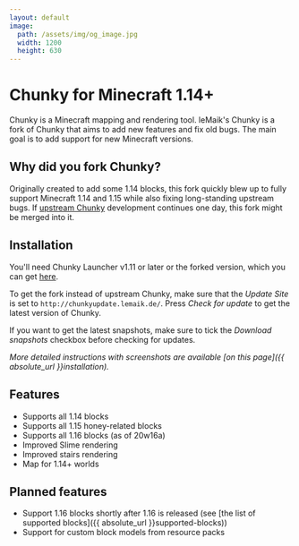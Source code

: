 ```yaml
---
layout: default
image:
  path: /assets/img/og_image.jpg
  width: 1200
  height: 630
---
```


# Chunky for Minecraft 1.14+

Chunky is a Minecraft mapping and rendering tool. leMaik's Chunky is a fork of Chunky that aims to add new features and fix old bugs. The main goal is to add support for new Minecraft versions.

## Why did you fork Chunky?

Originally created to add some 1.14 blocks, this fork quickly blew up to fully support Minecraft 1.14 and 1.15 while also fixing long-standing upstream bugs. If [upstream Chunky](http://chunky.llbit.se) development continues one day, this fork might be merged into it.

## Installation

You'll need Chunky Launcher v1.11 or later or the forked version, which you can get [here](http://chunkyupdate.lemaik.de/ChunkyLauncher.jar).

To get the fork instead of upstream Chunky, make sure that the _Update Site_ is set to `http://chunkyupdate.lemaik.de/`. Press _Check for update_ to get the latest version of Chunky.

If you want to get the latest snapshots, make sure to tick the _Download snapshots_ checkbox before checking for updates.

_More detailed instructions with screenshots are available [on this page]({{ absolute_url }}installation)._

## Features

- Supports all 1.14 blocks
- Supports all 1.15 honey-related blocks
- Supports all 1.16 blocks (as of 20w16a)
- Improved Slime rendering
- Improved stairs rendering
- Map for 1.14+ worlds

## Planned features

- Support 1.16 blocks shortly after 1.16 is released (see [the list of supported blocks]({{ absolute_url }}supported-blocks))
- Support for custom block models from resource packs
